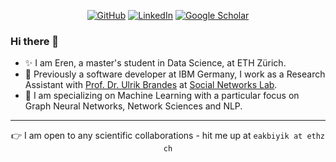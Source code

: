 <p align="center">
	<a href="https://github.com/meakbiyik"><img src="https://img.shields.io/badge/-Github?style=social&logo=github&label=Github" alt="GitHub"></a>
	<a href="https://www.linkedin.com/in/m-eren-akbiyik-2468aa6a"><img src="https://img.shields.io/badge/-Linkedin?style=social&logo=linkedin&label=Linkedin" alt="LinkedIn"></a>
	<a href="https://scholar.google.com/citations?user=pZ7AXAcAAAAJ&hl=en"><img src="https://img.shields.io/badge/-Google_Scholar?style=social&logo=google-scholar&label=Google%20Scholar" alt="Google Scholar"></a>
</p>

### Hi there 👋

- ✨ I am Eren, a master's student in Data Science, at ETH Zürich.
- 🔭 Previously a software developer at IBM Germany, I work as a Research Assistant with [Prof. Dr. Ulrik Brandes](https://scholar.google.de/citations?user=fmmZrwgAAAAJ&hl=de) at [Social Networks Lab](https://sn.ethz.ch/).
- 🌱 I am specializing on Machine Learning with a particular focus on Graph Neural Networks, Network Sciences and NLP.

---

<p align="center">
  👉 I am open to any scientific collaborations  - hit me up at <code>eakbiyik at ethz ch</code>
</p>

